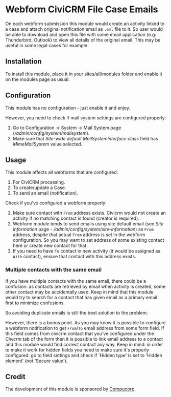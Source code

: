 # Webform CiviCRM File Case Emails

On each webform submission this module would create an activity linked to a case
and attach original notification email as `.eml` file to it. So user would be
able to download and open this file with some email application
(e.g: Thunderbird, Outlook) to view all details of the original email. This may
be useful in some legal cases for example.

## Installation

To install this module, place it in your sites/all/modules folder and enable it
on the modules page as usual.

## Configuration

This module has no configuration - just enable it and enjoy.

However, you need to check if mail system settings are configured properly:
1. Go to Configuration -> System -> Mail System page
(*/admin/config/system/mailsystem*).
1. Make sure that *Site-wide default MailSystemInterface class* field has
*MimeMailSystem* value selected.

## Usage

This module affects all webforms that are configured:
1. For CiviCRM processing.
1. To create/update a Case.
1. To send an email (notification).

Check if you've configured a webform properly:
1. Make sure contact with `From` address exists. Civicrm would not create
an activity if no matching contact is found (creator is required).
1. Webform module tends to send emails using site default email (see *Site
information* page - */admin/config/system/site-information*) as `From` address,
despite that actual `From` address is set in the webform configuration. So you
may want to set address of some existing contact here or create new contact
for that.
1. If you need to have `To` contact in new activity (it would be assigned as
`With` contact), ensure that contact with this address exists.

### Multiple contacts with the same email

If you have multiple contacts with the same email, there could be a confusion:
as contacts are retrieved by email when activity is created, some other contact
may be accidentally used. Keep in mind that this module would try to search for
a contact that has given email as a primary email first to minimize confusions.

So avoiding duplicate emails is still the best solution to the problem.

However, there is a bonus point. As you may know it is possible to configure
a webform notification to get `From`/`To` email address from some form field.
If this field comes from civicrm contact that you've configured under the
*Civicrm* tab of the form then it is possible to link email address to a contact
and this module would find correct contact any way.
Keep in mind: in order to make it work for hidden fields you need to make
sure it's properly configured: go to field settings and check if 'Hidden type'
is set to 'Hidden element' (not 'Secure value').

## Credit

The development of this module is sponsored
by [Compucorp](https://www.compucorp.co.uk/).
